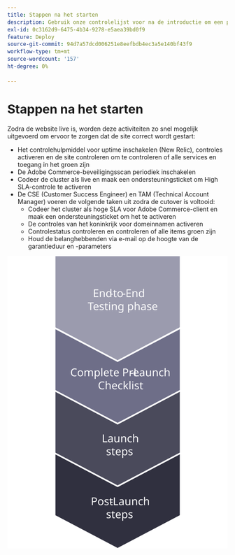```yaml
---
title: Stappen na het starten
description: Gebruik onze controlelijst voor na de introductie om een probleemloze implementatie van de Adobe Commerce-site te garanderen.
exl-id: 0c3162d9-6475-4b34-9278-e5aea39bd0f9
feature: Deploy
source-git-commit: 94d7a57dcd006251e8eefbdb4ec3a5e140bf43f9
workflow-type: tm+mt
source-wordcount: '157'
ht-degree: 0%

---
```


# Stappen na het starten

Zodra de website live is, worden deze activiteiten zo snel mogelijk uitgevoerd om ervoor te zorgen dat de site correct wordt gestart:

- Het controlehulpmiddel voor uptime inschakelen (New Relic), controles activeren en de site controleren om te controleren of alle services en toegang in het groen zijn
- De Adobe Commerce-beveiligingsscan periodiek inschakelen
- Codeer de cluster als live en maak een ondersteuningsticket om High SLA-controle te activeren
- De CSE (Customer Success Engineer) en TAM (Technical Account Manager) voeren de volgende taken uit zodra de cutover is voltooid:
   - Codeer het cluster als hoge SLA voor Adobe Commerce-client en maak een ondersteuningsticket om het te activeren
   - De controles van het koninkrijk voor domeinnamen activeren
   - Controlestatus controleren en controleren of alle items groen zijn
   - Houd de belanghebbenden via e-mail op de hoogte van de garantieduur en -parameters

![Diagram van fase 4 van het lanceerproces](../../assets/playbooks/launch-steps-4.svg)
